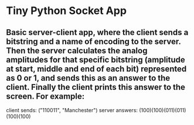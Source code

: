 # Tiny Python Socket App

Basic server-client app, where the client sends a bitstring and a name of encoding to the server.
Then the server calculates the analog amplitudes for that specific bitstring (amplitude at start, middle and end of each bit) represented as 0 or 1, and sends this as an answer to the client. Finally the client prints this answer to the screen.
For example:
--
client sends: ("110011", "Manchester")
server answers: (100)(100)(011)(011)(100)(100)
